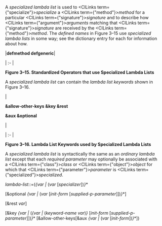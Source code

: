  



A *specialized lambda list* is used to <ClLinks  term={"specialize"}><i>specialize</i></ClLinks> a <ClLinks  term={"method"}><i>method</i></ClLinks> for a particular <ClLinks  term={"signature"}><i>signature</i></ClLinks> and to describe how <ClLinks  term={"argument"}><i>arguments</i></ClLinks> matching that <ClLinks  term={"signature"}><i>signature</i></ClLinks> are received by the <ClLinks  term={"method"}><i>method</i></ClLinks>. The *defined names* in Figure 3–15 use *specialized lambda lists* in some way; see the dictionary entry for each for information about how. 



|**defmethod defgeneric**|

| :- |





**Figure 3–15. Standardized Operators that use Specialized Lambda Lists** 



A *specialized lambda list* can contain the *lambda list keywords* shown in Figure 3–16. 



|<p>**&amp;allow-other-keys &amp;key &amp;rest** </p><p>**&amp;aux &amp;optional**</p>|

| :- |





**Figure 3–16. Lambda List Keywords used by Specialized Lambda Lists** 



A *specialized lambda list* is syntactically the same as an *ordinary lambda list* except that each *required parameter* may optionally be associated with a <ClLinks  term={"class"}><i>class</i></ClLinks> or <ClLinks  term={"object"}><i>object</i></ClLinks> for which that <ClLinks  term={"parameter"}><i>parameter</i></ClLinks> is <ClLinks  term={"specialized"}><i>specialized</i></ClLinks>. 



*lambda-list::*=(*\{var |* (*var* [*specializer*])*\}*\* 



[&amp;optional *\{var |* (*var* [*init-form* [*supplied-p-parameter*]])*\}*\*] 



[&amp;rest *var*] 



[&amp;key *\{var |* (*\{var |* (*keyword-name var*)*\}* [*init-form* [*supplied-p-parameter*]])*\}*\* [&amp;allow-other-keys[&amp;aux *\{var |* (*var* [*init-form*])*\}*\*])  







